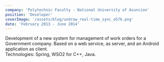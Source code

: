 ```yaml
---
company: 'Polytechnic Faculty - National University of Asuncion'
position: 'Developer'
coverImage: '/assets/blog/undraw_real-time_sync_o57k.png'
date: 'February 2013 - June 2014'
---
```


Development of a new system for management of work orders for a Government company. Based on a web service, as server, and an Android application as client.<br />Technologies: Spring, WSO2 for C++, Java.
